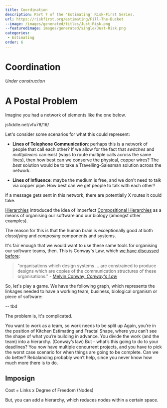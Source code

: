 ```yaml
---
title: Coordination
description: Part 7 of the 'Estimating' Risk-First Series.
url: https://riskfirst.org/estimating/Fill-The-Bucket
--image: /images/generated/titles/Just-Risk.png
--featuredimage: images/generated/single/Just-Risk.png
categories:
 - Estimating
order: 6
---
```


# Coordination

_Under construction_

# A Postal Problem

Imagine you had a network of elements like the one below.





jsfiddle.net/vfu78/16/

Let's consider some scenarios for what this could represent:

- **Lines of Telephone Communication**: perhaps this is a network of people that call each other?  If we allow for the fact that _switches_ and _multiplexers_ can exist (ways to route multiple calls across the same lines), then how best can we conserve the physical, copper wires?  The _best_ solution would be to take a Travelling-Salesman solution across the network.   



- **Lines of Influence**: maybe the medium is free, and we don't need to talk via copper pipe.  How best can we get people to talk with each other?  



If a message gets sent in this network, there are potentially X routes it could take.  






[Hierarchies]() introduced the idea of imperfect [Compositional Hierarchies]() as a means of organising our software and our biology (amongst other examples). 

The reason for this is that the human brain is exceptionally good at both _classifying_ and _composing_ components and systems.

It's fair enough that we would want to use these same tools for organising our software teams, then.  This is Conway's Law, which [we have discussed before](Software-Dependency-Risk.md#conway-s-law):

> "organisations which design systems ... are constrained to produce designs which are copies of the communication structures of these organisations." - [Melvin Conway, _Conway's Law_](https://en.wikipedia.org/wiki/Conways_law)



So, let's play a game.  We have the following graph, which represents the linkages needed to have a working team, business, biological organism or piece of software:

-- tbd




The problem is, it's complicated.  




  

You want to work as a team, so work needs to be split up
Again, you’re in the position of Kitchen Estimating and Fractal Shape, where you can’t see the shape of what you’re building in advance.
You divide the work (and the team) into a hierarchy.  (Conway’s law)
But - what’s this going to do to your deadlines?  You now have multiple concurrent projects, and you have to pick the worst case scenario for when things are going to be complete.
Can we do better?  Rebalancing probably won’t help, since you never know how much more there is to do.


## Imposign



Cost = Links x Degree of Freedom (Nodes)

But, you can add a hierarchy, which reduces nodes within a certain space.  
